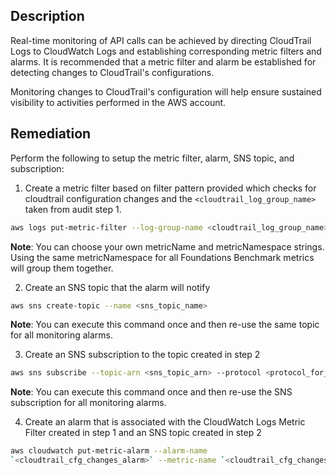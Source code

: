 ## Description

Real-time monitoring of API calls can be achieved by directing CloudTrail Logs to CloudWatch Logs and establishing corresponding metric filters and alarms. It is recommended that a metric filter and alarm be established for detecting changes to CloudTrail's configurations.

Monitoring changes to CloudTrail's configuration will help ensure sustained visibility to activities performed in the AWS account.

## Remediation

Perform the following to setup the metric filter, alarm, SNS topic, and subscription:

1. Create a metric filter based on filter pattern provided which checks for cloudtrail configuration changes and the `<cloudtrail_log_group_name>` taken from audit step 1.

```bash
aws logs put-metric-filter --log-group-name <cloudtrail_log_group_name> -- filter-name `<cloudtrail_cfg_changes_metric>` --metric-transformations metricName= `<cloudtrail_cfg_changes_metric>` ,metricNamespace='CISBenchmark',metricValue=1 --filter-pattern '{ ($.eventName = CreateTrail) || ($.eventName = UpdateTrail) || ($.eventName = DeleteTrail) || ($.eventName = StartLogging) || ($.eventName = StopLogging) }'
```

**Note**: You can choose your own metricName and metricNamespace strings. Using the same metricNamespace for all Foundations Benchmark metrics will group them together.

2. Create an SNS topic that the alarm will notify

```bash
aws sns create-topic --name <sns_topic_name>
```

**Note**: You can execute this command once and then re-use the same topic for all monitoring alarms.

3. Create an SNS subscription to the topic created in step 2

```bash
aws sns subscribe --topic-arn <sns_topic_arn> --protocol <protocol_for_sns> - -notification-endpoint <sns_subscription_endpoints>
```

**Note**: You can execute this command once and then re-use the SNS subscription for all monitoring alarms.

4. Create an alarm that is associated with the CloudWatch Logs Metric Filter created in step 1 and an SNS topic created in step 2

```bash
aws cloudwatch put-metric-alarm --alarm-name
`<cloudtrail_cfg_changes_alarm>` --metric-name `<cloudtrail_cfg_changes_metric>` --statistic Sum --period 300 --threshold 1 --comparison-operator GreaterThanOrEqualToThreshold --evaluation-periods 1 -- namespace 'CISBenchmark' --alarm-actions <sns_topic_arn>
```
